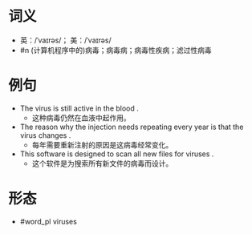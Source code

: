 # 词义
- 英：/ˈvaɪrəs/； 美：/ˈvaɪrəs/
- #n (计算机程序中的)病毒；病毒病；病毒性疾病；滤过性病毒
# 例句
- The virus is still active in the blood .
	- 这种病毒仍然在血液中起作用。
- The reason why the injection needs repeating every year is that the virus changes .
	- 每年需要重新注射的原因是这病毒经常变化。
- This software is designed to scan all new files for viruses .
	- 这个软件是为搜索所有新文件的病毒而设计。
# 形态
- #word_pl viruses
